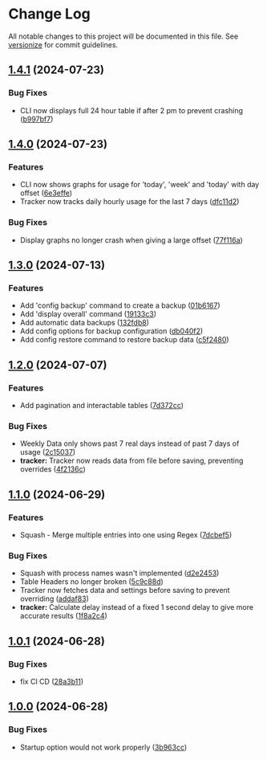 # Change Log

All notable changes to this project will be documented in this file. See [versionize](https://github.com/versionize/versionize) for commit guidelines.

<a name="1.4.1"></a>
## [1.4.1](https://www.github.com/thiagomvas/DotSights/releases/tag/v1.4.1) (2024-07-23)

### Bug Fixes

* CLI now displays full 24 hour table if after 2 pm to prevent crashing ([b997bf7](https://www.github.com/thiagomvas/DotSights/commit/b997bf7ab16671bd345afeaae02c3ffbaecf7110))

<a name="1.4.0"></a>
## [1.4.0](https://www.github.com/thiagomvas/DotSights/releases/tag/v1.4.0) (2024-07-23)

### Features

* CLI now shows graphs for usage for 'today', 'week' and 'today' with day offset ([6e3effe](https://www.github.com/thiagomvas/DotSights/commit/6e3effe2260a00fd8d147fb8d27b74479efb54bf))
* Tracker now tracks daily hourly usage for the last 7 days ([dfc11d2](https://www.github.com/thiagomvas/DotSights/commit/dfc11d25b23c8d4c005365717e8206df292be8f1))

### Bug Fixes

* Display graphs no longer crash when giving a large offset ([77f116a](https://www.github.com/thiagomvas/DotSights/commit/77f116a32ee9eef96f58ef741271c70495a9f7ef))

<a name="1.3.0"></a>
## [1.3.0](https://www.github.com/thiagomvas/DotSights/releases/tag/v1.3.0) (2024-07-13)

### Features

* Add 'config backup' command to create a backup ([01b6167](https://www.github.com/thiagomvas/DotSights/commit/01b61671aa525602c0027909e7b6d2441b3356c7))
* Add 'display overall' command ([19133c3](https://www.github.com/thiagomvas/DotSights/commit/19133c3af8aa15b13b7cd073b5f1b94a416eb36a))
* Add automatic data backups ([132fdb8](https://www.github.com/thiagomvas/DotSights/commit/132fdb869525cfffb62741ba14f81c20b61be9e8))
* Add config options for backup configuration ([db040f2](https://www.github.com/thiagomvas/DotSights/commit/db040f2803c1fa641d9e949920484ef60e975ac3))
* Add config restore command to restore backup data ([c5f2480](https://www.github.com/thiagomvas/DotSights/commit/c5f2480e2f04d155ddcf9cfc01a3f2907f21a7b4))

<a name="1.2.0"></a>
## [1.2.0](https://www.github.com/thiagomvas/DotSights/releases/tag/v1.2.0) (2024-07-07)

### Features

* Add pagination and interactable tables ([7d372cc](https://www.github.com/thiagomvas/DotSights/commit/7d372cc6b051edeb3cceaf1e1214d9816d3c2e0a))

### Bug Fixes

* Weekly Data only shows past 7 real days instead of past 7 days of usage ([2c15037](https://www.github.com/thiagomvas/DotSights/commit/2c15037408fc8755d3f2a011b6c588d860c5b5a5))
* **tracker:** Tracker now reads data from file before saving, preventing overrides ([4f2136c](https://www.github.com/thiagomvas/DotSights/commit/4f2136c1003ce580de9cf7dc3c7fabcaed763920))

<a name="1.1.0"></a>
## [1.1.0](https://www.github.com/thiagomvas/DotSights/releases/tag/v1.1.0) (2024-06-29)

### Features

* Squash - Merge multiple entries into one using Regex ([7dcbef5](https://www.github.com/thiagomvas/DotSights/commit/7dcbef5c29cb2e898c2a462b2ecf775dad0f075a))

### Bug Fixes

* Squash with process names wasn't implemented ([d2e2453](https://www.github.com/thiagomvas/DotSights/commit/d2e2453f98f68b9d38f9e42cacc7ec6969a5c2fe))
* Table Headers no longer broken ([5c9c88d](https://www.github.com/thiagomvas/DotSights/commit/5c9c88d5709e40409baa6b5d2c6ea109ee895026))
* Tracker now fetches data and settings before saving to prevent overriding ([addaf83](https://www.github.com/thiagomvas/DotSights/commit/addaf830204d5b8cdd69dd13cbf4cf2f65822794))
* **tracker:** Calculate delay instead of a fixed 1 second delay to give more accurate results ([1f8a2c4](https://www.github.com/thiagomvas/DotSights/commit/1f8a2c43b76d9e417e6a90bd5f4d4cbe4e676dcf))

<a name="1.0.1"></a>
## [1.0.1](https://www.github.com/thiagomvas/DotSights/releases/tag/v1.0.1) (2024-06-28)

### Bug Fixes

* fix CI CD ([28a3b11](https://www.github.com/thiagomvas/DotSights/commit/28a3b11c956263424cf8ae4be16949a583bf1cce))

<a name="1.0.0"></a>
## [1.0.0](https://www.github.com/thiagomvas/DotSights/releases/tag/v1.0.0) (2024-06-28)

### Bug Fixes

* Startup option would not work properly ([3b963cc](https://www.github.com/thiagomvas/DotSights/commit/3b963cc0fff457059ec2d8380f1b6dbcd820c751))

